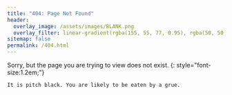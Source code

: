 ```yaml
---
title: "404: Page Not Found"
header:
  overlay_image: /assets/images/BLANK.png
  overlay_filter: linear-gradient(rgba(155, 55, 77, 0.95), rgba(50, 50, 105, 0.95))
sitemap: false
permalink: /404.html
---
```


Sorry, but the page you are trying to view does not exist.
{: style="font-size:1.2em;"}

```
It is pitch black. You are likely to be eaten by a grue.
```


